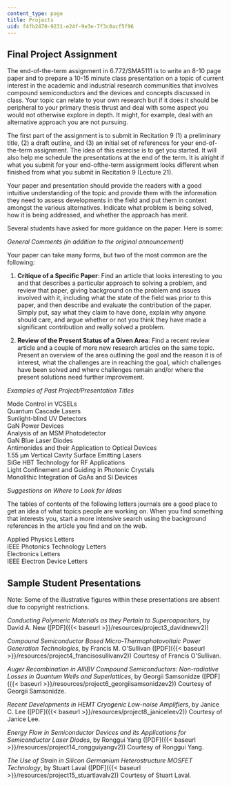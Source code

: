 ```yaml
---
content_type: page
title: Projects
uid: f4fb2470-9231-e24f-9e3e-7f3c0acf5f96
---
```


Final Project Assignment
------------------------

The end-of-the-term assignment in 6.772/SMA5111 is to write an 8-10 page paper and to prepare a 10-15 minute class presentation on a topic of current interest in the academic and industrial research communities that involves compound semiconductors and the devices and concepts discussed in class. Your topic can relate to your own research but if it does it should be peripheral to your primary thesis thrust and deal with some aspect you would not otherwise explore in depth. It might, for example, deal with an alternative approach you are not pursuing.

The first part of the assignment is to submit in Recitation 9 (1) a preliminary title, (2) a draft outline, and (3) an initial set of references for your end-of-the-term assignment. The idea of this exercise is to get you started. It will also help me schedule the presentations at the end of the term. It is alright if what you submit for your end-ofthe-term assignment looks different when finished from what you submit in Recitation 9 (Lecture 21).

Your paper and presentation should provide the readers with a good intuitive understanding of the topic and provide them with the information they need to assess developments in the field and put them in context amongst the various alternatives. Indicate what problem is being solved, how it is being addressed, and whether the approach has merit.

Several students have asked for more guidance on the paper. Here is some:

_General Comments (in addition to the original announcement)_

Your paper can take many forms, but two of the most common are the following:

1.  **Critique of a Specific Paper**: Find an article that looks interesting to you and that describes a particular approach to solving a problem, and review that paper, giving background on the problem and issues involved with it, including what the state of the field was prior to this paper, and then describe and evaluate the contribution of the paper. Simply put, say what they claim to have done, explain why anyone should care, and argue whether or not you think they have made a significant contribution and really solved a problem.
    
2.  **Review of the Present Status of a Given Area**: Find a recent review article and a couple of more new research articles on the same topic. Present an overview of the area outlining the goal and the reason it is of interest, what the challenges are in reaching the goal, which challenges have been solved and where challenges remain and/or where the present solutions need further improvement.

_Examples of Past Project/Presentation Titles_

Mode Control in VCSELs  
Quantum Cascade Lasers  
Sunlight-blind UV Detectors  
GaN Power Devices  
Analysis of an MSM Photodetector  
GaN Blue Laser Diodes  
Antimonides and their Application to Optical Devices  
1.55 µm Vertical Cavity Surface Emitting Lasers  
SiGe HBT Technology for RF Applications  
Light Confinement and Guiding in Photonic Crystals  
Monolithic Integration of GaAs and Si Devices

_Suggestions on Where to Look for Ideas_

The tables of contents of the following letters journals are a good place to get an idea of what topics people are working on. When you find something that interests you, start a more intensive search using the background references in the article you find and on the web.

Applied Physics Letters  
IEEE Photonics Technology Letters  
Electronics Letters  
IEEE Electron Device Letters

Sample Student Presentations
----------------------------

Note: Some of the illustrative figures within these presentations are absent due to copyright restrictions.

_Conducting Polymeric Materials as they Pertain to Supercapacitors_, by David A. New ([PDF]({{< baseurl >}}/resources/project3_davidnewv2))

_Compound Semiconductor Based Micro-Thermophotovoltaic Power Generation Technologies_, by Francis M. O'Sullivan ([PDF]({{< baseurl >}}/resources/project4_francisosullivanv2)) Courtesy of Francis O'Sullivan.

_Auger Recombination in AIIIBV Compound Semiconductors: Non-radiative Losses in Quantum Wells and Superlattices_, by Georgii Samsonidze ([PDF]({{< baseurl >}}/resources/project6_georgiisamsonidzev2)) Courtesy of Georgii Samsonidze.

_Recent Developments in HEMT Cryogenic Low-noise Amplifiers_, by Janice C. Lee ([PDF]({{< baseurl >}}/resources/project8_janiceleev2)) Courtesy of Janice Lee.

_Energy Flow in Semiconductor Devices and its Applications for Semiconductor Laser Diodes_, by Ronggui Yang ([PDF]({{< baseurl >}}/resources/project14_rongguiyangv2)) Courtesy of Ronggui Yang.

_The Use of Strain in Silicon Germanium Heterostructure MOSFET Technology_, by Stuart Laval ([PDF]({{< baseurl >}}/resources/project15_stuartlavalv2)) Courtesy of Stuart Laval.
